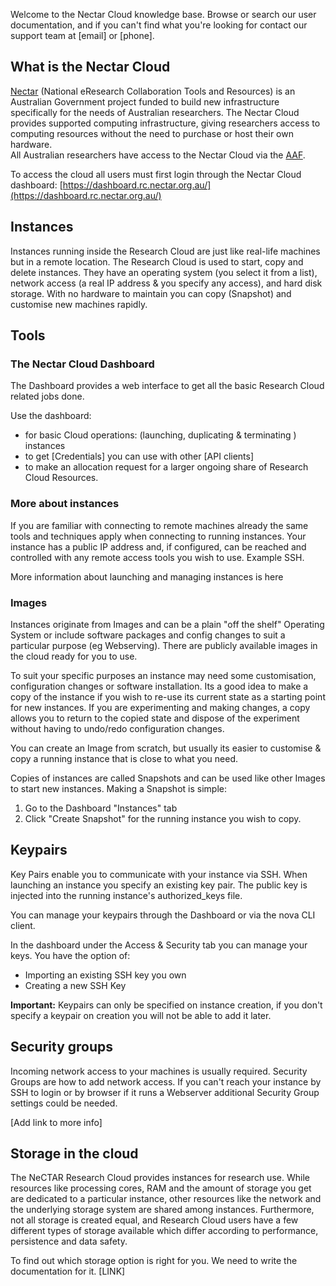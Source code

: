 Welcome to the Nectar Cloud knowledge base. Browse or search our
user documentation, and if you can't find what you're looking
for contact our support team at [email] or [phone].

## What is the Nectar Cloud

[Nectar](http://nectar.org.au/) (National eResearch Collaboration Tools and Resources) is an Australian Government project funded to build new infrastructure specifically for the needs of Australian researchers.  The Nectar Cloud provides supported computing infrastructure, giving researchers access to computing resources without the need to purchase or host their own hardware.  
All Australian researchers have access to the Nectar Cloud via the [AAF](http://support.rc.nectar.org.au/node/111).

To access the cloud all users must first login through the
Nectar Cloud dashboard:
[https://dashboard.rc.nectar.org.au/](https://dashboard.rc.nectar.org.au/)

## Instances

Instances running inside the Research Cloud are just like real-life machines but
in a remote location. The Research Cloud is used to start, copy and delete
instances. They have an operating system (you select it from a list), network
access (a real IP address & you specify any access), and hard disk storage.
With no hardware to maintain you can copy (Snapshot) and customise new
machines rapidly.

## Tools

### The Nectar Cloud Dashboard

The Dashboard provides a web interface to get all the basic
Research Cloud related jobs done.

Use the dashboard:

* for basic Cloud operations: (launching, duplicating & terminating ) instances
* to get [Credentials] you can use with other [API clients]
* to make an allocation request for a larger ongoing share of Research Cloud Resources.

### More about instances

If you are familiar with connecting to remote machines already
the same tools and techniques apply when connecting to running
instances. Your instance has a public IP address and, if
configured, can be reached and controlled with any remote
access tools you wish to use. Example SSH.

More information about launching and managing instances is here

### Images

Instances originate from Images and can be a plain "off the
shelf" Operating System or include software packages and
config changes to suit a particular purpose (eg Webserving).
There are publicly available images in the cloud ready for
you to use.

To suit your specific purposes an instance may need some
customisation, configuration changes or software installation.
Its a good idea to make a copy of the instance if you wish to
re-use its current state as a starting point for new instances.
If you are experimenting and making changes, a copy allows you
to return to the copied state and dispose of the experiment
without having to undo/redo configuration changes.

You can create an Image from scratch, but usually its easier
to customise & copy a running instance that is close
to what you need.

Copies of instances are called Snapshots and can be used
like other Images to start new instances. Making a Snapshot
is simple:

1. Go to the Dashboard "Instances" tab
1. Click "Create Snapshot" for the running instance you wish to copy.

## Keypairs

Key Pairs enable you to communicate with your instance via
SSH. When launching an instance you specify an existing key
pair. The public key is injected into the running
instance's authorized_keys file.

You can manage your keypairs through the Dashboard or via
the nova CLI client.

In the dashboard under the Access & Security tab you can
manage your keys. You have the option of:

* Importing an existing SSH key you own
* Creating a new SSH Key

**Important:** Keypairs can only be specified on instance
creation, if you don't specify a keypair on creation you will
not be able to add it later.

## Security groups

Incoming network access to your machines is usually required.
Security Groups are how to add network access. If you can't
reach your instance by SSH to login or by browser if it
runs a Webserver additional Security Group settings could be
needed.

[Add link to more info]

## Storage in the cloud

The NeCTAR Research Cloud provides instances for research
use. While resources like processing cores, RAM and the
amount of storage you get are dedicated to a particular
instance, other resources like the network and the underlying
storage system are shared among instances. Furthermore, not
all storage is created equal, and Research Cloud users
have a few different types of storage available which differ
according to performance, persistence and data safety.

To find out which storage option is right for you. We need
to write the documentation for it. [LINK]

